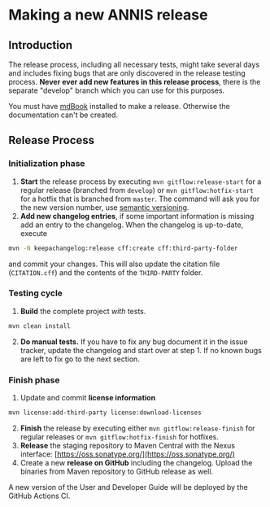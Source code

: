 # Making a new ANNIS release

## Introduction

The release process, including all necessary tests, might take several days and includes fixing bugs that are only discovered in the release testing process. 
**Never ever add new features in this release process**, there is the separate "develop" branch which you can use for this purposes.

You must have [mdBook](https://github.com/rust-lang-nursery/mdBook) installed to make a release.
Otherwise the documentation can't be created.

## Release Process 

### Initialization phase 

1. **Start** the release process by executing `mvn gitflow:release-start` for a regular release (branched from `develop`) or `mvn gitflow:hotfix-start` for a hotfix that is branched from `master`. The command will ask you for the new version number, use [semantic versioning](https://semver.org/).
2. **Add new changelog entries**, if some important information is missing add an entry to the changelog.
When the changelog is up-to-date, execute

~~~bash
mvn -N keepachangelog:release cff:create cff:third-party-folder
~~~
and commit your changes.
This will also update the citation file (`CITATION.cff`) and the contents of the `THIRD-PARTY` folder.

### Testing cycle

1. **Build** the complete project *with* tests.

~~~bash
mvn clean install
~~~

2. **Do manual tests.** If you have to fix any bug document it in the issue tracker, update the changelog and start over at step 1.
If no known bugs are left to fix go to the next section. 

### Finish phase

1. Update and commit  **license information**

~~~bash
mvn license:add-third-party license:download-licenses
~~~
2. **Finish** the release by executing either `mvn gitflow:release-finish` for regular releases or `mvn gitflow:hotfix-finish` for hotfixes.
3. **Release** the staging repository to Maven Central with the Nexus interface: [https://oss.sonatype.org/](https://oss.sonatype.org/)
4. Create a new **release on GitHub** including the changelog. Upload the binaries from Maven repository to GitHub release as well.

A new version of the User and Developer Guide will be deployed by the GitHub Actions CI.





